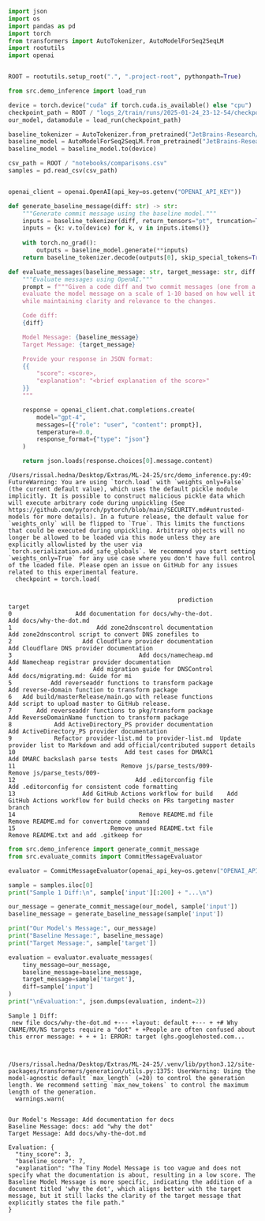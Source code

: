 ```python
import json
import os
import pandas as pd
import torch
from transformers import AutoTokenizer, AutoModelForSeq2SeqLM
import rootutils
import openai


ROOT = rootutils.setup_root(".", ".project-root", pythonpath=True)

from src.demo_inference import load_run

device = torch.device("cuda" if torch.cuda.is_available() else "cpu")
checkpoint_path = ROOT / "logs_2/train/runs/2025-01-24_23-12-54/checkpoints/epoch_023-val_MRR_top5_0.6524.ckpt"
our_model, datamodule = load_run(checkpoint_path)

baseline_tokenizer = AutoTokenizer.from_pretrained("JetBrains-Research/cmg-codet5-without-history")
baseline_model = AutoModelForSeq2SeqLM.from_pretrained("JetBrains-Research/cmg-codet5-without-history")
baseline_model = baseline_model.to(device)

csv_path = ROOT / "notebooks/comparisons.csv"
samples = pd.read_csv(csv_path)


openai_client = openai.OpenAI(api_key=os.getenv("OPENAI_API_KEY"))

def generate_baseline_message(diff: str) -> str:
    """Generate commit message using the baseline model."""
    inputs = baseline_tokenizer(diff, return_tensors="pt", truncation=True, max_length=512)
    inputs = {k: v.to(device) for k, v in inputs.items()}
    
    with torch.no_grad():
        outputs = baseline_model.generate(**inputs)
    return baseline_tokenizer.decode(outputs[0], skip_special_tokens=True)

def evaluate_messages(baseline_message: str, target_message: str, diff: str) -> dict:
    """Evaluate messages using OpenAI."""
    prompt = f"""Given a code diff and two commit messages (one from a model and one target message), 
    evaluate the model message on a scale of 1-10 based on how well it captures the essence of the target message
    while maintaining clarity and relevance to the changes.

    Code diff:
    {diff}

    Model Message: {baseline_message}
    Target Message: {target_message}

    Provide your response in JSON format:
    {{
        "score": <score>,
        "explanation": "<brief explanation of the score>"
    }}
    """

    response = openai_client.chat.completions.create(
        model="gpt-4",
        messages=[{"role": "user", "content": prompt}],
        temperature=0.0,
        response_format={"type": "json"}
    )

    return json.loads(response.choices[0].message.content)
```

    /Users/rissal.hedna/Desktop/Extras/ML-24-25/src/demo_inference.py:49: FutureWarning: You are using `torch.load` with `weights_only=False` (the current default value), which uses the default pickle module implicitly. It is possible to construct malicious pickle data which will execute arbitrary code during unpickling (See https://github.com/pytorch/pytorch/blob/main/SECURITY.md#untrusted-models for more details). In a future release, the default value for `weights_only` will be flipped to `True`. This limits the functions that could be executed during unpickling. Arbitrary objects will no longer be allowed to be loaded via this mode unless they are explicitly allowlisted by the user via `torch.serialization.add_safe_globals`. We recommend you start setting `weights_only=True` for any use case where you don't have full control of the loaded file. Please open an issue on GitHub for any issues related to this experimental feature.
      checkpoint = torch.load(


                                                    prediction                                                                         target
    0                  Add documentation for docs/why-the-dot.                                                        Add docs/why-the-dot.md
    1                        Add zone2dnscontrol documentation                         Add zone2dnscontrol script to convert DNS zonefiles to
    2                    Add Cloudflare provider documentation                                      Add Cloudflare DNS provider documentation
    3                                    Add docs/namecheap.md                                 Add Namecheap registrar provider documentation
    4                       Add migration guide for DNSControl                                            Add docs/migrating.md: Guide for mi
    5           Add reverseaddr functions to transform package                               Add reverse-domain function to transform package
    6   Add build/masterRelease/main.go with release functions                                 Add script to upload master to GitHub release.
    7       Add reverseaddr functions to pkg/transform package                            Add ReverseDomainName function to transform package
    8            Add ActiveDirectory_PS provider documentation                                  Add ActiveDirectory_PS provider documentation
    9            Refactor provider-list.md to provider-list.md  Update provider list to Markdown and add official/contributed support details
    10                               Add test cases for DMARC1                                                Add DMARC backslash parse tests
    11                              Remove js/parse_tests/009-                                                     Remove js/parse_tests/009-
    12                                  Add .editorconfig file                               Add .editorconfig for consistent code formatting
    13                   Add GitHub Actions workflow for build    Add GitHub Actions workflow for build checks on PRs targeting master branch
    14                                   Remove README.md file                                       Remove README.md for convertzone command
    15                           Remove unused README.txt file                                         Remove README.txt and add .gitkeep for



```python
from src.demo_inference import generate_commit_message
from src.evaluate_commits import CommitMessageEvaluator

evaluator = CommitMessageEvaluator(openai_api_key=os.getenv("OPENAI_API_KEY"))

sample = samples.iloc[0]
print("Sample 1 Diff:\n", sample['input'][:200] + "...\n")

our_message = generate_commit_message(our_model, sample['input'])
baseline_message = generate_baseline_message(sample['input'])

print("Our Model's Message:", our_message)
print("Baseline Message:", baseline_message)
print("Target Message:", sample['target'])

evaluation = evaluator.evaluate_messages(
    tiny_message=our_message,
    baseline_message=baseline_message,
    target_message=sample['target'],
    diff=sample['input']
)
print("\nEvaluation:", json.dumps(evaluation, indent=2))
```

    Sample 1 Diff:
     new file docs/why-the-dot.md +--- +layout: default +--- + +# Why CNAME/MX/NS targets require a "dot" + +People are often confused about this error message: + + + 1: ERROR: target (ghs.googlehosted.com...
    


    /Users/rissal.hedna/Desktop/Extras/ML-24-25/.venv/lib/python3.12/site-packages/transformers/generation/utils.py:1375: UserWarning: Using the model-agnostic default `max_length` (=20) to control the generation length. We recommend setting `max_new_tokens` to control the maximum length of the generation.
      warnings.warn(


    Our Model's Message: Add documentation for docs
    Baseline Message: docs: add "why the dot"
    Target Message: Add docs/why-the-dot.md
    
    Evaluation: {
      "tiny_score": 3,
      "baseline_score": 7,
      "explanation": "The Tiny Model Message is too vague and does not specify what the documentation is about, resulting in a low score. The Baseline Model Message is more specific, indicating the addition of a document titled 'why the dot', which aligns better with the target message, but it still lacks the clarity of the target message that explicitly states the file path."
    }

